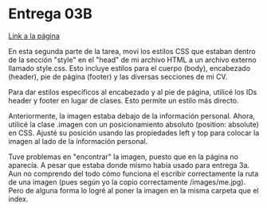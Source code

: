 # Entrega 03B

[Link a la página](https://belufar.github.io/tareas/)

En esta segunda parte de la tarea, moví los estilos CSS que estaban dentro de la sección "style" en el "head" de mi archivo HTML a un archivo externo llamado style.css. Esto incluye estilos para el cuerpo (body), encabezado (header), pie de página (footer) y las diversas secciones de mi CV.

Para dar estilos específicos al encabezado y al pie de página, utilicé los IDs header y footer en lugar de clases. Esto permite un estilo más directo.

Anteriormente, la imagen estaba debajo de la información personal. Ahora, utilicé la clase .imagen con un posicionamiento absoluto (position: absolute) en CSS. Ajusté su posición usando las propiedades left y top para colocar la imagen al lado de la información personal.

Tuve problemas en "encontrar" la imagen, puesto que en la página no aparecía. A pesar que estaba donde mismo había usado para entrega 3a. Aun no comprendo del todo cómo funciona el escribir correctamente la ruta de una imagen (pues según yo la copio correctamente /images/me.jpg). Pero de alguna forma lo logré al poner la imagen en la misma carpeta que el index. 

